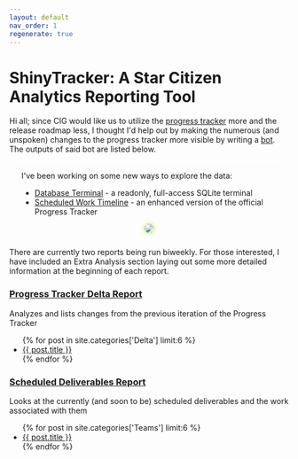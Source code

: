 ```yaml
---
layout: default
nav_order: 1
regenerate: true
---
```


<h1>ShinyTracker: A Star Citizen Analytics Reporting Tool</h1>
<p>Hi all; since CIG would like us to utilize the <a href="https://robertsspaceindustries.com/roadmap/progress-tracker/deliverables" target="_blank">progress tracker</a> more and the release roadmap less, I thought I'd help out by making the numerous (and unspoken) changes to the progress tracker more visible by writing a <a href="https://github.com/ShinyHobo/ec-bot" target="_blank">bot</a>. The outputs of said bot are listed below.</p>
<div style="border: 2px solid white; border-radius: 20px; padding: 1px 20px 10px 20px;">
  <p>I've been working on some new ways to explore the data:</p>
  <ul>
    <li><a href="{{ '/tests/database-browser/#/browser' | relative_url}}" target="_blank">Database Terminal</a> - a readonly, full-access SQLite terminal</li>
    <li><a href="{{ '/tests/database-browser/#/timeline' | relative_url}}" target="_blank">Scheduled Work Timeline</a> - an enhanced version of the official Progress Tracker</li>
  </ul>
  <div style="text-align: center;">
    <a href="{{ '/tests/database-browser/#/timeline' | relative_url}}" target="_blank"><img src="{{ site.url }}/assets/images/timeline.PNG" style="max-height: 160px; box-shadow: 0px 0px 8px #b5e853; border-radius: 10px;"/></a>
  </div>
</div>
<p>There are currently two reports being run biweekly. For those interested, I have included an Extra Analysis section laying out some more detailed information at the beginning of each report.</p>
<div class="posts-list">
  <h2 id="no-changes-disclaimer" style="color: darkturquoise; display: none;">No changes have been detected for the week of 2023-10-18. Check back next time!</h2>
  <div id="deltas" class="posts">
    <h3><a class="category-link" href="{{ '/categories/delta/' | relative_url }}" target="_blank">Progress Tracker Delta Report</a></h3>
    <p class="index-post-desc">Analyzes and lists changes from the previous iteration of the Progress Tracker</p>
    <ul>
      {% for post in site.categories['Delta'] limit:6 %}
        <li>
          <a href="{{ post.url | relative_url }}" target="_blank">{{ post.title }}</a>
        </li>
      {% endfor %}
    </ul>
  </div>
  <div id="teams" class="posts">
    <h3><a class="category-link" href="{{ '/categories/teams/' | relative_url }}" target="_blank">Scheduled Deliverables Report</a></h3>
    <p class="index-post-desc">Looks at the currently (and soon to be) scheduled deliverables and the work associated with them</p>
    <ul>
      {% for post in site.categories['Teams'] limit:6 %}
        <li>
          <a href="{{ post.url | relative_url }}" target="_blank">{{ post.title }}</a>
        </li>
      {% endfor %}
    </ul>
  </div>
</div>
